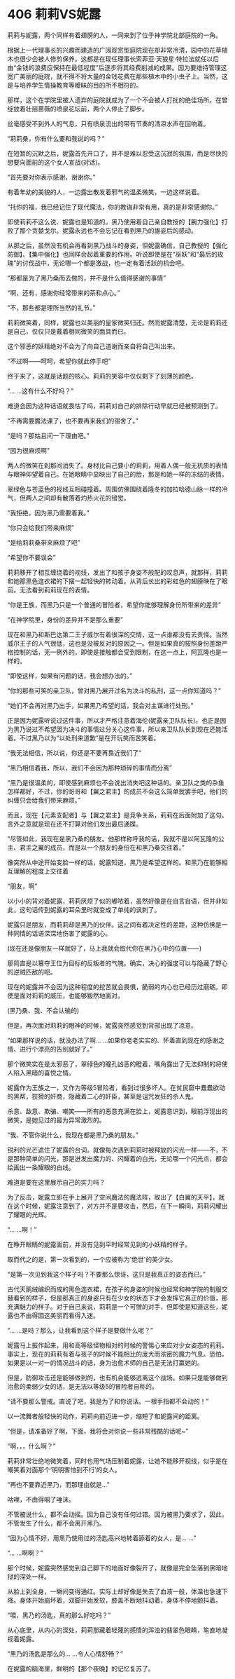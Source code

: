 # 406 莉莉VS妮露

莉莉与妮露，两个同样有着翅膀的人，一同来到了位于神学院北部庭院的一角。

根据上一代理事长的兴趣而建造的广阔观赏型庭院现在却非常冷清，园中的花草植木也很少会被人修剪保养。这都是在现任理事长索菲亚·天狼星·特拉法就任以后由“金钱的浪费应保持在最低程度”后逐步将其经费削减的成果。因为要维持管理这宽广美丽的庭院，就不得不将大量的金钱花费在那些植木中的小虫子上。当然，这是与培养学生情操教育等暧昧的目的所不相符的。

那样，这个在学院里被人遗弃的庭院就成为了一个不会被人打扰的绝佳场所。在曾绽放着壮丽蔷薇的喷泉花坛前，两个人停止了脚步。

丝毫感受不到外人的气息，只有喷泉流出的带有节奏的清凉水声在回响着。

“莉莉桑，你有什么要和我说的吗？”

在短暂的沉默之后，妮露首先开口了，并不是难以忍受这沉寂的氛围，而是尽快的想要向面前的这个女人宣战(对话)。

“首先要对你表示感谢，谢谢你。”

有着年幼的美貌的人，一边露出散发着邪气的温柔微笑，一边这样说着。

“托你的福，我已经记住了现代魔法，你的教诲非常有用，真的是非常感谢你。”

即使莉莉不这么说、妮露也是知道的。黑乃使用着自己亲自教授的【腕力强化】打败了那个贪婪戈尔。妮露永远也不会忘记在看到黑乃的雄姿后的感动。

从那之后，虽然没有机会再看到黑乃战斗的身姿，但妮露确信，自己教授的【强化防御】、【集中强化】也同样会起着重要的作用。听说即使是在“巫妖”和“最后的玫瑰”的讨伐战中，无论哪一个都是激战，也一定有着活跃的机会吧。

“那都是为了黑乃桑而去做的，并不是什么值得感谢的事情”

“啊，还有，感谢你经常带来的茶和点心。”

“不，那些都是理所当然的礼节。”

莉莉微笑着，同样，妮露也以美丽的皇家微笑归还。然而妮露清楚，无论是莉莉还是自己，仅仅只是戴着相同微笑的面具而已。

这个邪恶的妖精绝对不会为了向自己道谢而亲自将自己叫出来。

“不过啊——呵呵，希望你就此停手吧”

终于来了，这就是话题的核心。莉莉的笑容中仅仅剩下了刻薄的颜色。

“... ...这有什么不好吗？”

难道会因为这种话语就畏怯了吗，莉莉对自己的排除行动早就已经被预测到了。

“不再需要魔法课了，也不要再来我们的宿舍了。”

“是吗？那姑且问一下理由吧。”

“因为很麻烦啊”

两人的微笑在刹那间消失了。身材比自己要小的莉莉，用着人偶一般无机质的表情与眼神仰望着自己。在她眼睛中显映出了自己的脸，那是和她一样的冻结的表情。

翠绿色与苍蓝色的视线互相碰撞着。周围仿佛围绕着隆冬的加拉哈德山脉一样的冷气，但两人之间却有散落着灼热火花的错觉。

“我拒绝，因为黑乃需要着我。”

“你只会给我们带来麻烦”

“是给莉莉桑带来麻烦了吧”

“希望你不要误会”

莉莉移开了相互缠绕着的视线，发出了和孩子身姿不般配的叹息声，就那样，莉莉和她那黑色连衣裙的下摆一起轻快的转动着。从背后长出的彩虹色的翅膀映在了眼前。无法看到莉莉现在的表情。

“你是王族，而黑乃只是一个普通的冒险者，希望你能够理解身份所带来的差异”

“在神学院里，身份的差异并不是那么重要”

现在和黑乃和斯巴达第二王子威尔有着很深的交情，这一点谁都没有去责怪。当然威尔王子的人气很低，这也是没被反对的原因之一。但是如果真的按照身份差距严格控制的话，无一例外的，即使是接触都会受到限制，在这一点上，阿瓦隆也是一样的。

“即使这样，如果有问题的话，我会想办法的。”

“你的那些可笑的亲卫队，曾对黑乃展开过名为决斗的私刑，这一点你知道吗？”

“她们不会再对黑乃出手，如果黑乃希望的话，我会对主谋进行处刑。”

正是因为妮露听说过这件事，所以才严格注意着海伦(妮露亲卫队队长)。也正是因为黑乃说过不希望因为决斗的事情过分关心这件事，所以亲卫队队长到现在还能活着。不过黑乃以为“以处刑来道歉”是在开玩笑而苦笑着。

“我无法相信，所以说，你还是不要再靠近我们了”

“黑乃相信着我，所以，我们不会因为那种琐碎的事情而分离”

“黑乃是很温柔的，即使感到麻烦也不会说出消失吧这种话的。亲卫队之类的杂鱼怎样都好，不过，你的哥哥和【翼之君主】的成员不会这么简单就罢手吧，他们的纠缠只会给我们带来麻烦。”

而且，现在【元素支配者】与【翼之君主】是竞争关系，莉莉在后面附加了这句。言外之意就是现在还不打算对他们发出最后通牒。

“尽管如此，我现在是黑乃桑的朋友。他那样称呼我的话，我就不是以阿瓦隆的公主、君主之翼的成员，而是以一个朋友的身份在和黑乃桑交往着。”

像突然从中途开始变脸一样的话，妮露知道，黑乃是希望这样的。和黑乃在能够相互理解的程度上交往着

“朋友，啊”

以小小的背对着妮露，莉莉厌烦了似的嘟哝着，虽然好像是在自言自语，但并非如此，这句话传到妮露的耳朵里时就变成了单纯的讽刺了。

妮露只是朋友，而莉莉却是黑乃的伙伴。这之间有着决定性的差距，这种仿佛是一种同情的话语深深地伤害了妮露的心。

(现在还是像朋友一样就好了，马上我就会取代你在黑乃心中的位置——)

那简直是以篡夺王位为目标的反叛者的气魄。确实，决心的强度可以与隐藏了野心的逆贼匹敌的吧。

现在的妮露并不会因为这种程度的挖苦就会畏惧，脆弱的内心也已经历过磨砺。即使是面对莉莉的威压，也能够毅然地面对。

(黑乃桑、我、不会认输的)

但是，再次面对莉莉的眼神的时候，妮露突然感觉到背部出现了凉意。

“如果那样说的话，就没办法了啊... ...如果你老老实实的、怀着直到现在的感谢之情、进行个漂亮的告别就好了。”

那个微笑实在是太邪恶了，翠绿色的瞳孔凶恶的瞪着，嘴角露出了无法抑制的将使人陷入黑暗的喜悦之情。

妮露作为王族之一，又作为等级5冒险者，看到过很多坏人。在贫民窟中蠢蠢欲动的黑帮，狡猾的奸商，隐藏着二心的奸臣，甚至是诅咒发狂的杀人鬼。

杀意、敌意、欺骗、嘲笑——所有的恶意充满在脸上，妮露意识到，眼前浮现出的微笑，是她见过的最为异常激烈的。

“我、不管你说什么，我现在都是黑乃桑的朋友。”

锐利的光芒遮住了妮露的台词。就像每次遇到莉莉时被释放的闪光一样——不，不是那种简单的闪光，那是迸发出魔力的、闪耀着的白光，无论哪一个闪光点，都会绘画出一条耀眼的白线。

难道是要在这里展示自己的实力吗？

为了反击，妮露立即在手上展开了空间魔法的魔法阵，取出了【白翼的天平】，就在这个时候，妮露注意到了，对方并不是要攻击，然后，在下一瞬间，莉莉闪耀出了耀眼的光辉。

“... ...啊！”

在睁开眼睛的妮露面前，并没有见到平时经常见到的小妖精的样子。

取而代之的是，第一次看到的，一个应被称为'绝世'的美少女。

“是第一次见到我这个样子吗？不要那么惊讶，这只是我真正的姿态而已。”

古代天鹅绒编织而成的黑色连衣裙，在孩子的身姿的时候也经常和神学院的制服交替看到的样子，但是那真正的身姿只有在少女的状态下才会发挥它真正的价值，那充满魅力的样子。对于自己来说，莉莉是一个可憎的对手，但即使是知道这些，妮露也不由得因这美丽而看得入迷。

“... ...是吗？那么，让我看到这个样子是要做什么呢？”

妮露马上振作起来，用和高等级怪物相对的时候的警惕心来应对少女姿态的莉莉。事实上，现在的莉莉有着与孩子的时候不能相比的庞大而浓密的魔力气息。恐怕，如果是以一对一的情况战斗的话，身为治愈术师的自己是无法打赢她的。

但是，防御攻击还是能够做到的，也有机会能够逃离这个战场。如果只是能够做到治愈的柔弱少女的话，是无法以等级5的冒险者自称的。

“请不要那么警戒。直说了吧，我是为了和你说话。一根手指都不会动的！”

以一流舞者般轻快的动作，莉莉向前迈进一步，缩短了和妮露间的距离。

“但是，请准备好了啊，下面，我将会对你说一些非常残酷的话呢\~”

“啊，，，什么啊？”

莉莉非常壮绝地微笑着，同时也用气场压制着妮露，让她不能移开视线，似乎是在嘲笑着对面那个‘明明害怕到不行’的女人。

“再也不要靠近黑乃，而那理由就是...”

咕哩，不由得咽了唾沫。

不管被说什么，都不会动摇。因为自己没有任何过错。因为被黑乃要求了，因此，不管发生了什么，都不会离开黑乃。

“因为心情不好，用黑乃使用过的汤匙高兴地转着舔着的女人，是... ...”

“... ...啊啊？”

那个时候，妮露突然感觉到自己脚下的地面好像裂开了，就像是完全坠落到黑暗地狱的深处一样。

从脸上到全身，一瞬间变得通红。实际上却好像是失去了血液一般，体温也急速下降。身体开始崩坏着，双脚开始发软，膝盖不断地抖动着，身体不停地颤抖着。

“喂，黑乃的汤匙，真的那么好吃吗？”

从心底里，从内心的深处，莉莉那藏着轻蔑的感情的浑浊的翡翠色眼睛，笔直地凝视着妮露。

“黑乃的汤匙是那么的... ...令人心情舒畅？”

在妮露的脑海里，鲜明的【那个夜晚】的记忆复苏了。
